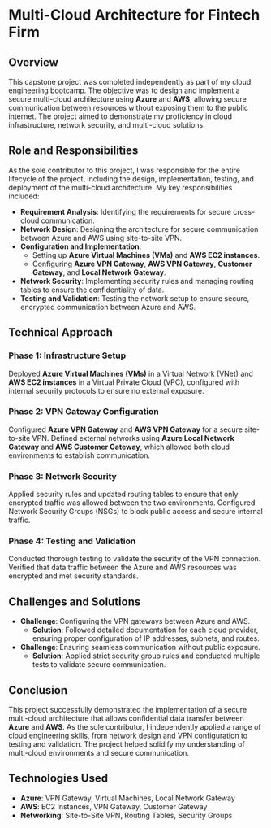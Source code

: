 # Multi-Cloud Architecture for Fintech Firm
## Overview

This capstone project was completed independently as part of my cloud engineering bootcamp. The objective was to design and implement a secure multi-cloud architecture using **Azure** and **AWS**, allowing secure communication between resources without exposing them to the public internet. The project aimed to demonstrate my proficiency in cloud infrastructure, network security, and multi-cloud solutions.
## Role and Responsibilities

As the sole contributor to this project, I was responsible for the entire lifecycle of the project, including the design, implementation, testing, and deployment of the multi-cloud architecture. My key responsibilities included:

- **Requirement Analysis**: Identifying the requirements for secure cross-cloud communication.
- **Network Design**: Designing the architecture for secure communication between Azure and AWS using site-to-site VPN.
- **Configuration and Implementation**: 
    - Setting up **Azure Virtual Machines (VMs)** and **AWS EC2 instances**.
    - Configuring **Azure VPN Gateway**, **AWS VPN Gateway**, **Customer Gateway**, and **Local Network Gateway**.
- **Network Security**: Implementing security rules and managing routing tables to ensure the confidentiality of data.
- **Testing and Validation**: Testing the network setup to ensure secure, encrypted communication between Azure and AWS.


## Technical Approach

### Phase 1: Infrastructure Setup
Deployed **Azure Virtual Machines (VMs)** in a Virtual Network (VNet) and **AWS EC2 instances** in a Virtual Private Cloud (VPC), configured with internal security protocols to ensure no external exposure.

### Phase 2: VPN Gateway Configuration
Configured **Azure VPN Gateway** and **AWS VPN Gateway** for a secure site-to-site VPN. Defined external networks using **Azure Local Network Gateway** and **AWS Customer Gateway**, which allowed both cloud environments to establish communication.

### Phase 3: Network Security
Applied security rules and updated routing tables to ensure that only encrypted traffic was allowed between the two environments. Configured Network Security Groups (NSGs) to block public access and secure internal traffic.

### Phase 4: Testing and Validation
Conducted thorough testing to validate the security of the VPN connection. Verified that data traffic between the Azure and AWS resources was encrypted and met security standards.

## Challenges and Solutions

- **Challenge**: Configuring the VPN gateways between Azure and AWS.
    - **Solution**: Followed detailed documentation for each cloud provider, ensuring proper configuration of IP addresses, subnets, and routes.
- **Challenge**: Ensuring seamless communication without public exposure.
    - **Solution**: Applied strict security group rules and conducted multiple tests to validate secure communication.
## Conclusion

This project successfully demonstrated the implementation of a secure multi-cloud architecture that allows confidential data transfer between **Azure** and **AWS**. As the sole contributor, I independently applied a range of cloud engineering skills, from network design and VPN configuration to testing and validation. The project helped solidify my understanding of multi-cloud environments and secure communication.
## Technologies Used

- **Azure**: VPN Gateway, Virtual Machines, Local Network Gateway
- **AWS**: EC2 Instances, VPN Gateway, Customer Gateway
- **Networking**: Site-to-Site VPN, Routing Tables, Security Groups
